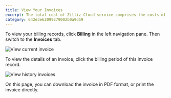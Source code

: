 ```yaml
---
title: View Your Invoices
excerpt: The total cost of Zilliz Cloud service comprises the costs of computing resources and storage resources. You can check your invoices to know the expenses within the current and past billing cycles. Invoices are also available for free credits.
category: 642e3e62099279002b0a9d59
---
```


To view your billing records, click **Billing** in the left navigation pane. Then switch to the **Invoices** tab.

![View current invoice](https://assets.zilliz.com/zillizCloudDocAssets/invoice_records.png)

To view the details of an invoice, click the billing period of this invoice record.

![View history invoices](https://assets.zilliz.com/zillizCloudDocAssets/view_invoice.png)

On this page, you can download the invoice in PDF format, or print the invoice directly.
